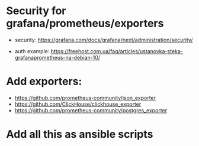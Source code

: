 # Security for grafana/prometheus/exporters

- security: https://grafana.com/docs/grafana/next/administration/security/

- auth example: https://freehost.com.ua/faq/articles/ustanovka-steka-grafanaprometheus-na-debian-10/

# Add exporters:
- https://github.com/prometheus-community/json_exporter
- https://github.com/ClickHouse/clickhouse_exporter
- https://github.com/prometheus-community/postgres_exporter

# Add all this as ansible scripts
